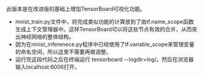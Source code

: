 此版本是在改进版的基础上增加TensorBoard可视化功能。
- mnist_train.py文件中，将完成类似功能的计算放到了由tf.name_scope函数生成上下文管理器中。这样TensorBoard可以将这些节点有效的合并，从而突出神经网络的整体结构。
- 因为在mnist_inferenece.py程序中已经使用了tf.variable_scope来管理变量的命名空间，所以这里不需要再做调整。
- 运行完这段代码之后在终端运行 tensorboard --logdir=log/。然后在浏览器输入localhost:6006打开。